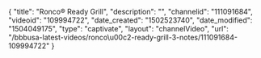 {
    "title": "Ronco&reg; Ready Grill",
    "description": "",
    "channelid": "111091684",
    "videoid": "109994722",
    "date_created": "1502523740",
    "date_modified": "1504049175",
    "type": "captivate",
    "layout": "channelVideo",
    "url": "\/bbbusa-latest-videos\/ronco\u00c2-ready-grill-3-notes\/111091684-109994722"
}